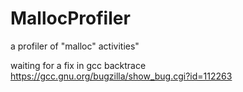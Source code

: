 # MallocProfiler
a profiler of "malloc" activities"

waiting for a fix in gcc backtrace https://gcc.gnu.org/bugzilla/show_bug.cgi?id=112263
